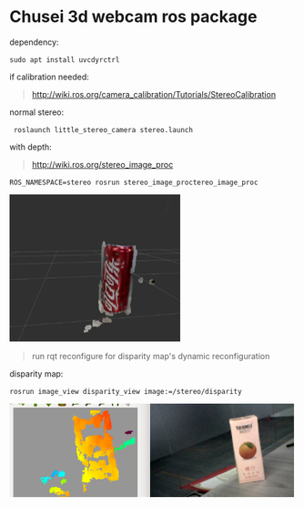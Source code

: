 # Chusei 3d webcam ros package


dependency:
```
sudo apt install uvcdyrctrl
```
if calibration needed:
> http://wiki.ros.org/camera_calibration/Tutorials/StereoCalibration

normal stereo:
```
 roslaunch little_stereo_camera stereo.launch
```
with depth:
> http://wiki.ros.org/stereo_image_proc
```
ROS_NAMESPACE=stereo rosrun stereo_image_proctereo_image_proc
```
<img src="coke.png" alt="drawing" width="300"/>

>run rqt reconfigure for disparity map's dynamic reconfiguration

disparity map:
```
rosrun image_view disparity_view image:=/stereo/disparity
```
<img src="disparity.png" alt="drawing" width="500"/>